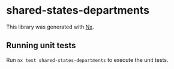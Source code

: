 # shared-states-departments

This library was generated with [Nx](https://nx.dev).

## Running unit tests

Run `nx test shared-states-departments` to execute the unit tests.
